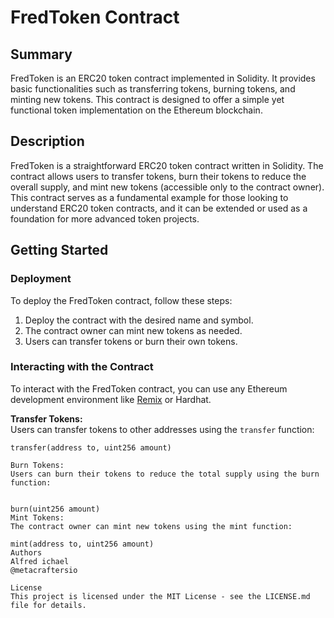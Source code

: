 # FredToken Contract

## Summary
FredToken is an ERC20 token contract implemented in Solidity. It provides basic functionalities such as transferring tokens, burning tokens, and minting new tokens. This contract is designed to offer a simple yet functional token implementation on the Ethereum blockchain.

## Description
FredToken is a straightforward ERC20 token contract written in Solidity. The contract allows users to transfer tokens, burn their tokens to reduce the overall supply, and mint new tokens (accessible only to the contract owner). This contract serves as a fundamental example for those looking to understand ERC20 token contracts, and it can be extended or used as a foundation for more advanced token projects.

## Getting Started

### Deployment

To deploy the FredToken contract, follow these steps:

1. Deploy the contract with the desired name and symbol.
2. The contract owner can mint new tokens as needed.
3. Users can transfer tokens or burn their own tokens.

### Interacting with the Contract

To interact with the FredToken contract, you can use any Ethereum development environment like [Remix](https://remix.ethereum.org/) or Hardhat.

**Transfer Tokens:**  
Users can transfer tokens to other addresses using the `transfer` function:
```solidity
transfer(address to, uint256 amount)

Burn Tokens:
Users can burn their tokens to reduce the total supply using the burn function:


burn(uint256 amount)
Mint Tokens:
The contract owner can mint new tokens using the mint function:

mint(address to, uint256 amount)
Authors
Alfred ichael
@metacraftersio

License
This project is licensed under the MIT License - see the LICENSE.md file for details.
